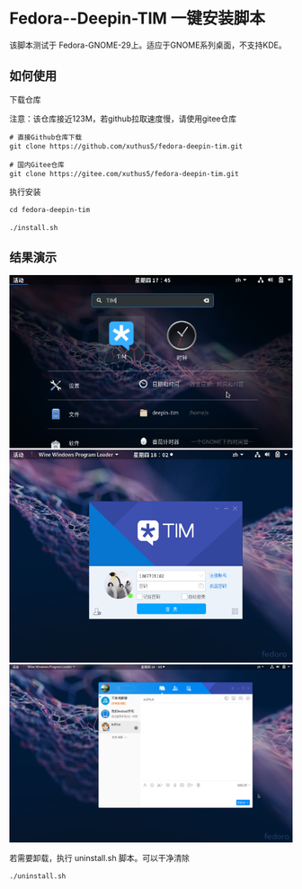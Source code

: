 # Fedora--Deepin-TIM 一键安装脚本

该脚本测试于 Fedora-GNOME-29上。适应于GNOME系列桌面，不支持KDE。

## 如何使用

下载仓库

注意：该仓库接近123M，若github拉取速度慢，请使用gitee仓库

```
# 直接Github仓库下载
git clone https://github.com/xuthus5/fedora-deepin-tim.git

# 国内Gitee仓库
git clone https://gitee.com/xuthus5/fedora-deepin-tim.git
```

执行安装

```
cd fedora-deepin-tim

./install.sh
```

## 结果演示

![application](./preview/application.png)
![login](./preview/login.png)
![index](./preview/index.png)

若需要卸载，执行 uninstall.sh 脚本。可以干净清除

```
./uninstall.sh
```
